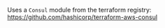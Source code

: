 Uses a `Consul` module from the terraform registry: https://github.com/hashicorp/terraform-aws-consul